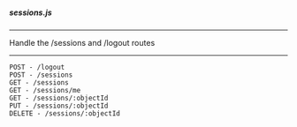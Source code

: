 ##### sessions.js

---

Handle the /sessions and /logout routes

---

```
POST - /logout
POST - /sessions
GET - /sessions
GET - /sessions/me
GET - /sessions/:objectId
PUT - /sessions/:objectId
DELETE - /sessions/:objectId
```